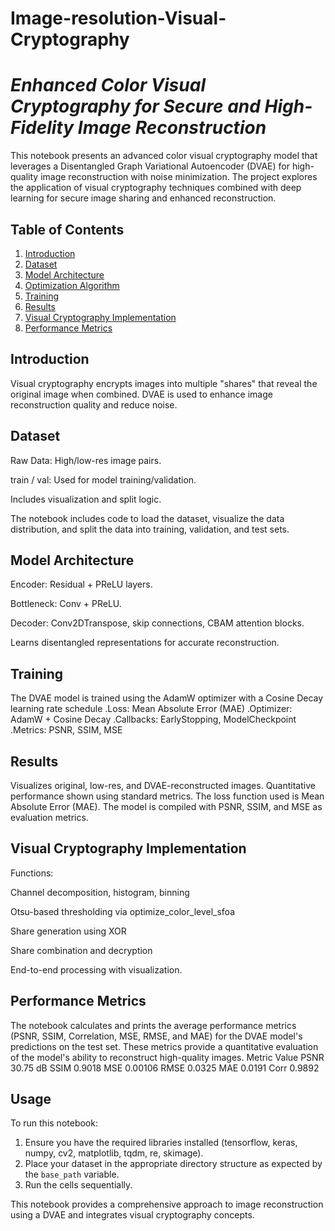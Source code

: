 # Image-resolution-Visual-Cryptography


# ***Enhanced Color Visual Cryptography for Secure and High-Fidelity Image Reconstruction***

This notebook presents an advanced color visual cryptography model that leverages a Disentangled Graph Variational Autoencoder (DVAE) for high-quality image reconstruction with noise minimization. The project explores the application of visual cryptography techniques combined with deep learning for secure image sharing and enhanced reconstruction.

## Table of Contents

1.  [Introduction](#introduction)
2.  [Dataset](#dataset)
3.  [Model Architecture](#model-architecture)
4.  [Optimization Algorithm](#optimization-algorithm)
5.  [Training](#training)
6.  [Results](#results)
7.  [Visual Cryptography Implementation](#visual-cryptography-implementation)
8.  [Performance Metrics](#performance-metrics)

## Introduction

Visual cryptography encrypts images into multiple "shares" that reveal the original image when combined. DVAE is used to enhance image reconstruction quality and reduce noise.

## Dataset

Raw Data: High/low-res image pairs.

train / val: Used for model training/validation.

Includes visualization and split logic.

The notebook includes code to load the dataset, visualize the data distribution, and split the data into training, validation, and test sets.

## Model Architecture

Encoder: Residual + PReLU layers.

Bottleneck: Conv + PReLU.

Decoder: Conv2DTranspose, skip connections, CBAM attention blocks.

Learns disentangled representations for accurate reconstruction.


## Training
The DVAE model is trained using the AdamW optimizer with a Cosine Decay learning rate schedule
.Loss: Mean Absolute Error (MAE)
.Optimizer: AdamW + Cosine Decay
.Callbacks: EarlyStopping, ModelCheckpoint
.Metrics: PSNR, SSIM, MSE


## Results
Visualizes original, low-res, and DVAE-reconstructed images.
Quantitative performance shown using standard metrics.
The loss function used is Mean Absolute Error (MAE). The model is compiled with PSNR, SSIM, and MSE as evaluation metrics.

## Visual Cryptography Implementation

Functions:

Channel decomposition, histogram, binning

Otsu-based thresholding via optimize_color_level_sfoa

Share generation using XOR

Share combination and decryption

End-to-end processing with visualization.


## Performance Metrics

The notebook calculates and prints the average performance metrics (PSNR, SSIM, Correlation, MSE, RMSE, and MAE) for the DVAE model's predictions on the test set. These metrics provide a quantitative evaluation of the model's ability to reconstruct high-quality images.
Metric	Value
PSNR	30.75 dB
SSIM	0.9018
MSE	0.00106
RMSE	0.0325
MAE	0.0191
Corr	0.9892
## Usage

To run this notebook:

1.  Ensure you have the required libraries installed (tensorflow, keras, numpy, cv2, matplotlib, tqdm, re, skimage).
2.  Place your dataset in the appropriate directory structure as expected by the `base_path` variable.
3.  Run the cells sequentially.

This notebook provides a comprehensive approach to image reconstruction using a DVAE and integrates visual cryptography concepts.
